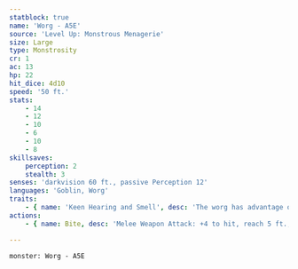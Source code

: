 ```yaml
---
statblock: true
name: 'Worg - A5E'
source: 'Level Up: Monstrous Menagerie'
size: Large
type: Monstrosity
cr: 1
ac: 13
hp: 22
hit_dice: 4d10
speed: '50 ft.'
stats:
    - 14
    - 12
    - 10
    - 6
    - 10
    - 8
skillsaves:
    perception: 2
    stealth: 3
senses: 'darkvision 60 ft., passive Perception 12'
languages: 'Goblin, Worg'
traits:
    - { name: 'Keen Hearing and Smell', desc: 'The worg has advantage on Perception checks that rely on hearing and smell.' }
actions:
    - { name: Bite, desc: 'Melee Weapon Attack: +4 to hit, reach 5 ft., one target. Hit: 9 (2d6+2) piercing damage. If the target is a creature, it makes a DC 13 Strength saving throw, falling prone on a failure.' }

---
```

```statblock
monster: Worg - A5E
```
